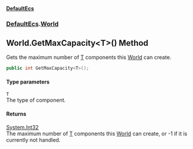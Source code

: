 #### [DefaultEcs](DefaultEcs.md 'DefaultEcs')
### [DefaultEcs](DefaultEcs.md#DefaultEcs 'DefaultEcs').[World](World.md 'DefaultEcs.World')
## World.GetMaxCapacity&lt;T&gt;() Method
Gets the maximum number of [T](World_GetMaxCapacity_T_().md#DefaultEcs_World_GetMaxCapacity_T_()_T 'DefaultEcs.World.GetMaxCapacity&lt;T&gt;().T') components this [World](World.md 'DefaultEcs.World') can create.  
```csharp
public int GetMaxCapacity<T>();
```
#### Type parameters
<a name='DefaultEcs_World_GetMaxCapacity_T_()_T'></a>
`T`  
The type of component.
  
#### Returns
[System.Int32](https://docs.microsoft.com/en-us/dotnet/api/System.Int32 'System.Int32')  
The maximum number of [T](World_GetMaxCapacity_T_().md#DefaultEcs_World_GetMaxCapacity_T_()_T 'DefaultEcs.World.GetMaxCapacity&lt;T&gt;().T') components this [World](World.md 'DefaultEcs.World') can create, or -1 if it is currently not handled.
